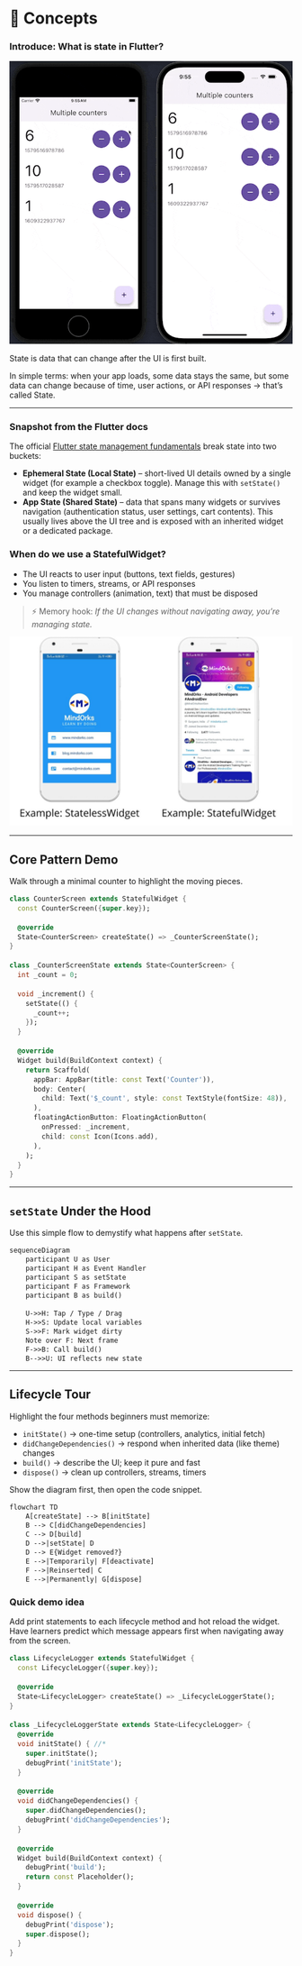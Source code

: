 <!-- import { StatefulDemo } from '../lesson_04/components/StatefulDemo.jsx'; -->

# 🎯 Concepts

### Introduce: What is state in Flutter?

![](images/counters.gif)


State is data that can change after the UI is first built.

In simple terms: when your app loads, some data stays the same, but some data can change because of time, user actions, or API responses → that’s called State.

---
### Snapshot from the Flutter docs
The official [Flutter state management fundamentals](https://docs.flutter.dev/get-started/fundamentals/state-management) break state into two buckets:
- **Ephemeral State (Local State)** – short-lived UI details owned by a single widget (for example a checkbox toggle). Manage this with `setState()` and keep the widget small.
- **App State (Shared State)** – data that spans many widgets or survives navigation (authentication status, user settings, cart contents). This usually lives above the UI tree and is exposed with an inherited widget or a dedicated package.


### When do we use a StatefulWidget?
- The UI reacts to user input (buttons, text fields, gestures)
- You listen to timers, streams, or API responses
- You manage controllers (animation, text) that must be disposed

> ⚡️ Memory hook: *If the UI changes without navigating away, you’re managing state.*

![Stateless vs Stateful](images/statelesswidget_vs_statefulwidget.jpg)

---
## Core Pattern Demo
Walk through a minimal counter to highlight the moving pieces.

```dart
class CounterScreen extends StatefulWidget {
  const CounterScreen({super.key});

  @override
  State<CounterScreen> createState() => _CounterScreenState();
}

class _CounterScreenState extends State<CounterScreen> {
  int _count = 0;

  void _increment() {
    setState(() {
      _count++;
    });
  }

  @override
  Widget build(BuildContext context) {
    return Scaffold(
      appBar: AppBar(title: const Text('Counter')),
      body: Center(
        child: Text('$_count', style: const TextStyle(fontSize: 48)),
      ),
      floatingActionButton: FloatingActionButton(
        onPressed: _increment,
        child: const Icon(Icons.add),
      ),
    );
  }
}
```

---

## `setState` Under the Hood
Use this simple flow to demystify what happens after `setState`.

```mermaid
sequenceDiagram
    participant U as User
    participant H as Event Handler
    participant S as setState
    participant F as Framework
    participant B as build()

    U->>H: Tap / Type / Drag
    H->>S: Update local variables
    S->>F: Mark widget dirty
    Note over F: Next frame
    F->>B: Call build()
    B-->>U: UI reflects new state
```
---

## Lifecycle Tour
Highlight the four methods beginners must memorize:
- `initState()` → one-time setup (controllers, analytics, initial fetch)
- `didChangeDependencies()` → respond when inherited data (like theme) changes
- `build()` → describe the UI; keep it pure and fast
- `dispose()` → clean up controllers, streams, timers

Show the diagram first, then open the code snippet.

```mermaid
flowchart TD
    A[createState] --> B[initState]
    B --> C[didChangeDependencies]
    C --> D[build]
    D -->|setState| D
    D --> E{Widget removed?}
    E -->|Temporarily| F[deactivate]
    F -->|Reinserted| C
    E -->|Permanently| G[dispose]
```

### Quick demo idea
Add print statements to each lifecycle method and hot reload the widget. Have learners predict which message appears first when navigating away from the screen.

```dart
class LifecycleLogger extends StatefulWidget {
  const LifecycleLogger({super.key});

  @override
  State<LifecycleLogger> createState() => _LifecycleLoggerState();
}

class _LifecycleLoggerState extends State<LifecycleLogger> {
  @override
  void initState() { //*
    super.initState();
    debugPrint('initState');
  }

  @override
  void didChangeDependencies() {
    super.didChangeDependencies();
    debugPrint('didChangeDependencies');
  }

  @override
  Widget build(BuildContext context) {
    debugPrint('build');
    return const Placeholder();
  }

  @override
  void dispose() {
    debugPrint('dispose');
    super.dispose();
  }
}
```

